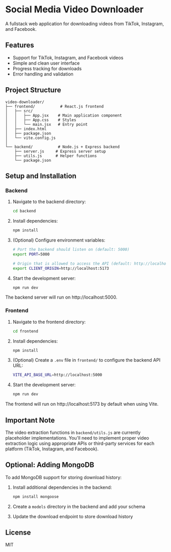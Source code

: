 # Social Media Video Downloader

A fullstack web application for downloading videos from TikTok, Instagram, and Facebook.

## Features

- Support for TikTok, Instagram, and Facebook videos
- Simple and clean user interface
- Progress tracking for downloads
- Error handling and validation

## Project Structure

```
video-downloader/
├── frontend/           # React.js frontend
│   ├── src/
│   │   ├── App.jsx    # Main application component
│   │   ├── App.css    # Styles
│   │   └── main.jsx   # Entry point
│   ├── index.html
│   ├── package.json
│   └── vite.config.js
│
└── backend/           # Node.js + Express backend
    ├── server.js     # Express server setup
    ├── utils.js      # Helper functions
    └── package.json
```

## Setup and Installation

### Backend

1. Navigate to the backend directory:
   ```bash
   cd backend
   ```

2. Install dependencies:
   ```bash
   npm install
   ```

3. (Optional) Configure environment variables:
   ```bash
   # Port the backend should listen on (default: 5000)
   export PORT=5000

   # Origin that is allowed to access the API (default: http://localhost:5173)
   export CLIENT_ORIGIN=http://localhost:5173
   ```

4. Start the development server:
   ```bash
   npm run dev
   ```

The backend server will run on http://localhost:5000.

### Frontend

1. Navigate to the frontend directory:
   ```bash
   cd frontend
   ```

2. Install dependencies:
   ```bash
   npm install
   ```

3. (Optional) Create a `.env` file in `frontend/` to configure the backend API URL:
   ```bash
   VITE_API_BASE_URL=http://localhost:5000
   ```

4. Start the development server:
   ```bash
   npm run dev
   ```

The frontend will run on http://localhost:5173 by default when using Vite.

## Important Note

The video extraction functions in `backend/utils.js` are currently placeholder implementations. You'll need to implement proper video extraction logic using appropriate APIs or third-party services for each platform (TikTok, Instagram, and Facebook).

## Optional: Adding MongoDB

To add MongoDB support for storing download history:

1. Install additional dependencies in the backend:
   ```bash
   npm install mongoose
   ```

2. Create a `models` directory in the backend and add your schema
3. Update the download endpoint to store download history

## License

MIT
